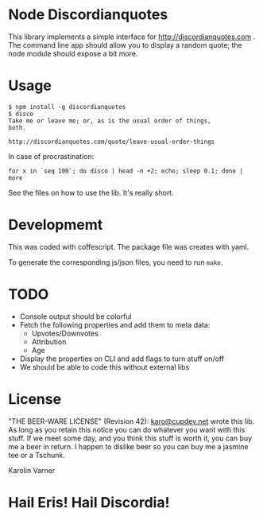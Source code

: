 # Node Discordianquotes

This library implements a simple interface for
http://discordianquotes.com .
The command line app should allow you to display a random
quote; the node module should expose a bit more.

# Usage

```
$ npm install -g discordianquotes
$ disco
Take me or leave me; or, as is the usual order of things,
both.

http://discordianquotes.com/quote/leave-usual-order-things
```

In case of procrastination:
```
for x in `seq 100`; do disco | head -n +2; echo; sleep 0.1; done | more
```

See the files on how to use the lib. It's really short.

# Developmemt

This was coded with coffescript.
The package file was creates with yaml.

To generate the corresponding js/json files, you need to run
`make`.

# TODO

* Console output should be colorful
* Fetch the following properties and add them to meta data:
  * Upvotes/Downvotes
  * Attribution
  * Age
* Display the properties on CLI and add flags to turn stuff
  on/off
* We should be able to code this without external libs

# License

"THE BEER-WARE LICENSE" (Revision 42):
<karo@cupdev.net> wrote this lib. As long as you retain this
notice you can do whatever you want with this stuff.
If we meet some day, and you think this stuff is worth it,
you can buy me a beer in return.
I happen to dislike beer so you can buy me a jasmine tee or
a Tschunk.

Karolin Varner

# Hail Eris! Hail Discordia!
